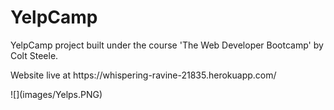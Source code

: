 # YelpCamp
<p>YelpCamp project built under the course 'The Web Developer Bootcamp' by Colt Steele.</p>
<p>Website live at  https://whispering-ravine-21835.herokuapp.com/</p>
<p>![](images/Yelps.PNG)
</p>
